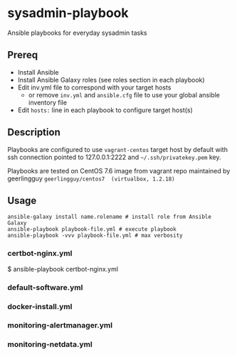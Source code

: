 # sysadmin-playbook

 Ansible playbooks for everyday sysadmin tasks 

## Prereq

+ Install Ansible
+ Install Ansible Galaxy roles (see roles section in each playbook)
+ Edit inv.yml file to correspond with your target hosts
  + or remove `inv.yml` and `ansible.cfg` file to use your global ansible inventory file
+ Edit `hosts:` line in each playbook to configure target host(s)


## Description

Playbooks are configured to use `vagrant-centos` target host by default with ssh connection pointed to 127.0.0.1:2222 and `~/.ssh/privatekey.pem` key.

Playbooks are tested on CentOS 7.6 image from vagrant repo maintained by geerlingguy `geerlingguy/centos7  (virtualbox, 1.2.18)`

## Usage

```console
ansible-galaxy install name.rolename # install role from Ansible Galaxy
ansible-playbook playbook-file.yml # execute playbook
ansible-playbook -vvv playbook-file.yml # max verbosity
```

### certbot-nginx.yml

$ ansible-playbook certbot-nginx.yml

### default-software.yml

### docker-install.yml

### monitoring-alertmanager.yml

### monitoring-netdata.yml